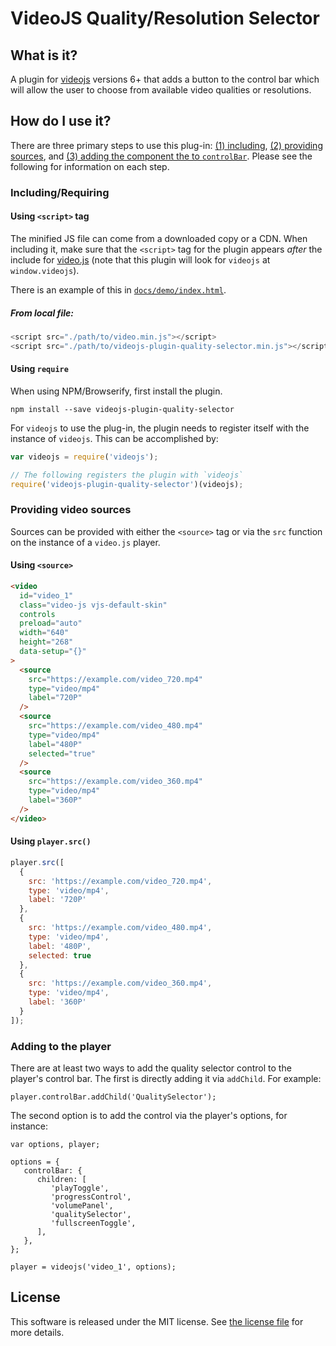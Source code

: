 # VideoJS Quality/Resolution Selector

## What is it?

A plugin for [videojs](http://videojs.com/) versions 6+ that adds a button to the control
bar which will allow the user to choose from available video qualities or resolutions.

## How do I use it?

There are three primary steps to use this plug-in: [(1) including](#includingrequiring),
[(2) providing sources](#providing-video-sources), and [(3) adding the component the to
`controlBar`](#adding-to-the-player). Please see the following for information on each
step.

### Including/Requiring

#### Using `<script>` tag

The minified JS file can come from a downloaded copy or a CDN. When including
it, make sure that the `<script>` tag for the plugin appears _after_ the
include for [video.js](http://videojs.com/) (note that this plugin will look
for `videojs` at `window.videojs`).

There is an example of this in
[`docs/demo/index.html`](./docs/demo/index.html).

##### From local file:

```js
<script src="./path/to/video.min.js"></script>
<script src="./path/to/videojs-plugin-quality-selector.min.js"></script>
```

#### Using `require`

When using NPM/Browserify, first install the plugin.

```
npm install --save videojs-plugin-quality-selector
```

For `videojs` to use the plug-in, the plugin needs to register itself with the instance of
`videojs`. This can be accomplished by:

```js
var videojs = require('videojs');

// The following registers the plugin with `videojs`
require('videojs-plugin-quality-selector')(videojs);
```

### Providing video sources

Sources can be provided with either the `<source>` tag or via the `src` function on the
instance of a `video.js` player.

#### Using `<source>`

```html
<video
  id="video_1"
  class="video-js vjs-default-skin"
  controls
  preload="auto"
  width="640"
  height="268"
  data-setup="{}"
>
  <source
    src="https://example.com/video_720.mp4"
    type="video/mp4"
    label="720P"
  />
  <source
    src="https://example.com/video_480.mp4"
    type="video/mp4"
    label="480P"
    selected="true"
  />
  <source
    src="https://example.com/video_360.mp4"
    type="video/mp4"
    label="360P"
  />
</video>
```

#### Using `player.src()`

```js
player.src([
  {
    src: 'https://example.com/video_720.mp4',
    type: 'video/mp4',
    label: '720P'
  },
  {
    src: 'https://example.com/video_480.mp4',
    type: 'video/mp4',
    label: '480P',
    selected: true
  },
  {
    src: 'https://example.com/video_360.mp4',
    type: 'video/mp4',
    label: '360P'
  }
]);
```

### Adding to the player

There are at least two ways to add the quality selector control to the player's control
bar. The first is directly adding it via `addChild`. For example:

```
player.controlBar.addChild('QualitySelector');
```

The second option is to add the control via the player's options, for instance:

```
var options, player;

options = {
   controlBar: {
      children: [
         'playToggle',
         'progressControl',
         'volumePanel',
         'qualitySelector',
         'fullscreenToggle',
      ],
   },
};

player = videojs('video_1', options);
```

## License

This software is released under the MIT license. See [the license file](LICENSE) for more
details.
